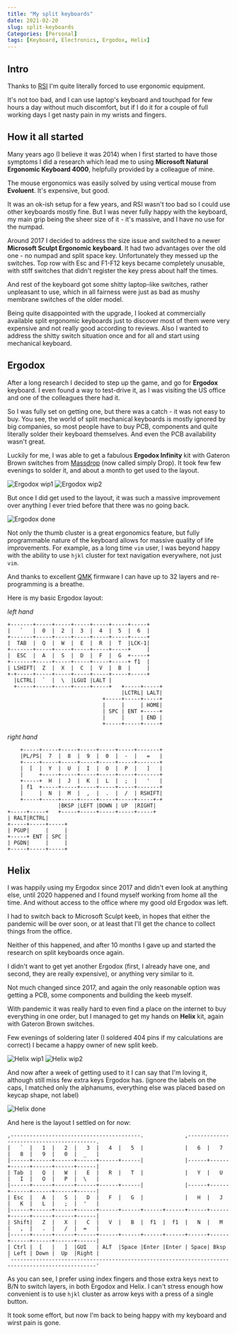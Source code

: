 ```yaml
---
title: "My split keyboards"
date: 2021-02-20
slug: split-keyboards
Categories: [Personal]
tags: [Keyboard, Electronics, Ergodox, Helix]
---
```


## Intro

Thanks to [RSI](https://en.wikipedia.org/wiki/Repetitive_strain_injury) I'm quite literally forced to use ergonomic equipment.

It's not too bad, and I can use laptop's keyboard and touchpad for few hours a day without much discomfort,
but if I do it for a couple of full working days I get nasty pain in my wrists and fingers.

## How it all started

Many years ago (I believe it was 2014) when I first started to have those symptoms I did a research which lead me to using
**Microsoft Natural Ergonomic Keyboard 4000**, helpfully provided by a colleague of mine.

The mouse ergonomics was easily solved by using vertical mouse from **Evoluent**. It's expensive, but good.

It was an ok-ish setup for a few years, and RSI wasn't too bad so I could use other keyboards mostly fine.
But I was never fully happy with the keyboard, my main grip being the sheer size of it - it's massive, and I have no use for the numpad.

Around 2017 I decided to address the size issue and switched to a newer **Microsoft Sculpt Ergonomic keyboard**.
It had two advantages over the old one - no numpad and split space key.
Unfortunately they messed up the switches. Top row with Esc and F1-F12 keys became completely unusable, with stiff switches
that didn't register the key press about half the times.

And rest of the keyboard got some shitty laptop-like switches, rather unpleasant to use,
which in all fairness were just as bad as mushy membrane switches of the older model.

Being quite disappointed with the upgrade, I looked at commercially available split ergonomic keyboards
just to discover most of them were very expensive and not really good according to reviews.
Also I wanted to address the shitty switch situation once and for all and start using mechanical keyboard.

## Ergodox

After a long research I decided to step up the game, and go for **Ergodox** keyboard. I even found a way to test-drive it,
as I was visiting the US office and one of the colleagues there had it.

So I was fully set on getting one, but there was a catch - it was not easy to buy.
You see, the world of split mechanical keyboards is mostly ignored by big companies,
so most people have to buy PCB, components and quite literally solder their keyboard themselves.
And even the PCB availability wasn't great.

Luckily for me, I was able to get a fabulous **Ergodox Infinity** kit with Gateron Brown switches
from [Massdrop](https://drop.com) (now called simply Drop). It took few few evenings to solder it, and about a month to get used to the layout.

![Ergodox wip1](/images/ergodox_wip1.jpg)
![Ergodox wip2](/images/ergodox_wip2.jpg)

But once I did get used to the layout, it was such a massive improvement over anything I ever tried before that there was no going back.

![Ergodox done](/images/ergodox_done.jpg)

Not only the thumb cluster is a great ergonomics feature, but fully programmable nature of the keyboard allows for massive
quality of life improvements. For example, as a long time `vim` user, I was beyond happy with
the ability to use `hjkl` cluster for text navigation everywhere, not just `vim`.

And thanks to excellent [QMK](https://qmk.fm/) firmware I can have up to 32 layers and re-programming is a breathe.

Here is my basic Ergodox layout:

*left hand*
```
+-------+-----+-----+-----+-----+-----+-----+
|   `   |  0  |  2  |  3  |  4  |  5  |  6  |
+-------+-----+-----+-----+-----+-----+-----+
|  TAB  |  Q  |  W  |  E  |  R  |  T  |LCK-1|
+-------+-----+-----+-----+-----+-----+     |
|  ESC  |  A  |  S  |  D  |  F  |  G  +-----+
+-------+-----+-----+-----+-----+-----+ f1  |
| LSHIFT|  Z  |  X  |  C  |  V  |  B  |     |
+-+-----+-----+-----+-----+-----+-----+-----+
  |LCTRL|  `  |  \  |LGUI |LALT |
  +-----+-----+-----+-----+-----+   +-----+-----+
                                    |LCTRL| LALT|
                              +-----+-----+-----+
                              |     |     | HOME|
                              | SPC | ENT +-----+
                              |     |     | END |
                              +-----+-----+-----+
```

*right hand*
```
    +-----+-----+-----+-----+-----+-----+-------+
    |PL/PS|  7  |  8  |  9  |  0  |  -  |   =   |
    +-----+-----+-----+-----+-----+-----+-------+
    |  [  |  Y  |  U  |  I  |  O  |  P  |   ]   |
    |     +-----+-----+-----+-----+-----+-------+
    +-----+  H  |  J  |  K  |  L  |  ;  |   '   |
    | f1  +-----+-----+-----+-----+-----+-------+
    |     |  N  |  M  |  ,  |  .  |  /  | RSHIFT|
    +-----+-----+-----+-----+-----+-----+-----+-+
                |BKSP |LEFT |DOWN | UP  |RIGHT|
+-----+-----+   +-----+-----+-----+-----+-----+
| RALT|RCTRL|
+-----+-----+-----+
| PGUP|     |     |
+-----+ ENT | SPC |
| PGDN|     |     |
+-----+-----+-----+
```

## Helix

I was happily using my Ergodox since 2017 and didn't even look at anything else, until 2020 happened 
and I found myself working from home all the time. And without access to the office where my good old Ergodox was left.

I had to switch back to Microsoft Sculpt keeb, in hopes that either the pandemic will be over soon,
or at least that I'll get the chance to collect things from the office.

Neither of this happened, and after 10 months I gave up and started the research on split keyboards once again.

I didn't want to get yet another Ergodox (first, I already have one, and second, they are really expensive), or anything
very similar to it.

Not much changed since 2017, and again the only reasonable option was getting a PCB, some components and building the keeb myself.

With pandemic it was really hard to even find a place on the internet to buy everything in one order,
but I managed to get my hands on **Helix** kit, again with Gateron Brown switches.

Few evenings of soldering later (I soldered 404 pins if my calculations are correct) I became a happy owner of new split keeb.

![Helix wip1](/images/helix_wip1.jpg)
![Helix wip2](/images/helix_wip2.jpg)

And now after a week of getting used to it I can say that I'm loving it, although still miss few extra keys Ergodox has.
(ignore the labels on the caps, I matched only the alphanums, everything else was placed based on keycap shape, not label)

![Helix done](/images/helix_done.jpg)

And here is the layout I settled on for now:

```
,-----------------------------------------.             ,-----------------------------------------.
|   `  |   1  |   2  |   3  |   4  |   5  |             |   6  |   7  |   8  |   9  |   0  |  _   |
|------+------+------+------+------+------|             |------+------+------+------+------+------|
| Tab  |   Q  |   W  |   E  |   R  |   T  |             |   Y  |   U  |   I  |   O  |   P  |  \   |
|------+------+------+------+------+------|             |------+------+------+------+------+------|
| Esc  |   A  |   S  |   D  |   F  |   G  |             |   H  |   J  |   K  |   L  |   ;  |  '   |
|------+------+------+------+------+------+------+------+------+------+------+------+------+------|
| Shift|   Z  |   X  |   C  |   V  |   B  |  f1  |  f1  |   N  |   M  |   ,  |   .  |   /  |  =   |
|------+------+------+------+------+------+------+------+------+------+------+------+------+------|
| Ctrl |  [   |   ]  |GUI   | ALT  |Space |Enter |Enter | Space| Bksp | Left | Down |  Up  |Right |
`-------------------------------------------------------------------------------------------------'
```

As you can see, I prefer using index fingers and those extra keys next to B/N to switch layers, in both Ergodox and Helix.
I can't stress enough how convenient is to use `hjkl` cluster as arrow keys with a press of a single button.

It took some effort, but now I'm back to being happy with my keyboard and wirst pain is gone.
